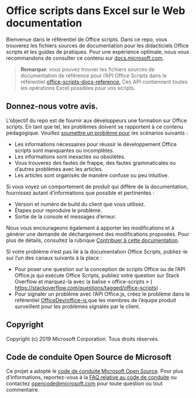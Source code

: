 # <a name="office-scripts-in-excel-on-the-web-documentation"></a>Office scripts dans Excel sur le Web documentation

Bienvenue dans le référentiel de Office scripts. Dans ce repo, vous trouverez les fichiers sources de documentation pour les didacticiels Office scripts et les guides de pratiques. Pour une expérience optimale, nous vous recommandons de consulter ce contenu sur [docs.microsoft.com](https://docs.microsoft.com/office/dev/scripts).

> **Remarque**: vous pouvez trouver les fichiers sources de documentation de référence pour l’API Office Scripts dans le référentiel [office-scripts-docs-reference.](https://github.com/OfficeDev/office-scripts-docs-reference) Ces API contiennent toutes les opérations Excel possibles pour vos scripts.

## <a name="give-us-your-feedback"></a>Donnez-nous votre avis.

L’objectif du repo est de fournir aux développeurs une formation sur Office scripts. En tant que tel, les problèmes doivent se rapportent à ce contenu pédagogique. Veuillez [soumettre un problème pour](https://github.com/OfficeDev/office-scripts-docs/issues) les scénarios suivants :

- Les informations nécessaires pour réussir le développement Office scripts sont manquantes ou incomplètes.
- Les informations sont inexactes ou obsolètes.
- Vous trouverez des fautes de frappe, des fautes grammaticales ou d’autres problèmes avec les articles.
- Les articles sont organisés de manière confuse ou peu intuitive.

Si vous voyez un comportement de produit qui diffère de la documentation, fournissez autant d’informations que possible et pertinentes :

- Version et numéro de build du client que vous utilisez.
- Étapes pour reproduire le problème.
- Sortie de la console et messages d’erreur.

Nous vous encourageons également à apporter les modifications et à générer une demande de déchargement des modifications proposées. Pour plus de détails, consultez la rubrique [Contribuer à cette documentation](Contributing.md).

Si votre problème n’est pas lié à la documentation Office Scripts, publiez-le sur l’un des canaux suivants à la place :

- Pour poser une question sur la conception de scripts Office ou de l’API Office.js qui exécute Office Scripts, publiez votre question sur Stack Overflow et marquez-la avec la balise « office-scripts » ( https://stackoverflow.com/questions/tagged/office-scripts) .
- Pour signaler un problème avec l’API Office.js, créez le problème dans le référentiel [OfficeDev/office-js,](https://github.com/OfficeDev/office-js)que les membres de l’équipe produit surveillent pour les problèmes signalés par le client.

## <a name="copyright"></a>Copyright

Copyright (c) 2019 Microsoft Corporation. Tous droits réservés.

## <a name="microsoft-open-source-code-of-conduct"></a>Code de conduite Open Source de Microsoft

Ce projet a adopté le [code de conduite Microsoft Open Source](https://opensource.microsoft.com/codeofconduct/). Pour plus d’informations, reportez-vous à la [FAQ relative au code de conduite](https://opensource.microsoft.com/codeofconduct/faq/) ou contactez [opencode@microsoft.com](mailto:opencode@microsoft.com) pour toute question ou tout commentaire.
